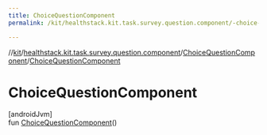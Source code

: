 ```yaml
---
title: ChoiceQuestionComponent
permalink: /kit/healthstack.kit.task.survey.question.component/-choice-question-component/-choice-question-component.html

---
```

//[kit](../../../index.html)/[healthstack.kit.task.survey.question.component](../index.html)/[ChoiceQuestionComponent](index.html)/[ChoiceQuestionComponent](-choice-question-component.html)



# ChoiceQuestionComponent



[androidJvm]\
fun [ChoiceQuestionComponent](-choice-question-component.html)()





